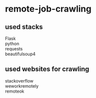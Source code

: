 # remote-job-crawling

## used stacks
Flask <br>
python <br>
requests <br>
beautifulsoup4

## used websites for crawling
stackoverflow <br>
weworkremotely <br>
remoteok